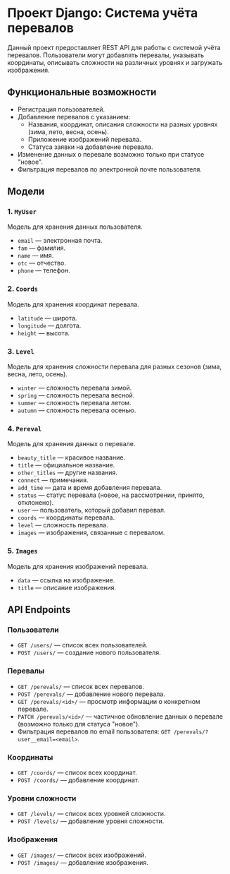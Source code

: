 # Проект Django: Система учёта перевалов

Данный проект предоставляет REST API для работы с системой учёта перевалов. Пользователи могут добавлять перевалы, указывать координаты, описывать сложности на различных уровнях и загружать изображения.

## Функциональные возможности

- Регистрация пользователей.
- Добавление перевалов с указанием:
  - Названия, координат, описания сложности на разных уровнях (зима, лето, весна, осень).
  - Приложение изображений перевала.
  - Статуса заявки на добавление перевала.
- Изменение данных о перевале возможно только при статусе "новое".
- Фильтрация перевалов по электронной почте пользователя.

## Модели

### 1. `MyUser`
Модель для хранения данных пользователя.

- `email` — электронная почта.
- `fam` — фамилия.
- `name` — имя.
- `otc` — отчество.
- `phone` — телефон.

### 2. `Coords`
Модель для хранения координат перевала.

- `latitude` — широта.
- `longitude` — долгота.
- `height` — высота.

### 3. `Level`
Модель для хранения сложности перевала для разных сезонов (зима, весна, лето, осень).

- `winter` — сложность перевала зимой.
- `spring` — сложность перевала весной.
- `summer` — сложность перевала летом.
- `autumn` — сложность перевала осенью.

### 4. `Pereval`
Модель для хранения данных о перевале.

- `beauty_title` — красивое название.
- `title` — официальное название.
- `other_titles` — другие названия.
- `connect` — примечания.
- `add_time` — дата и время добавления перевала.
- `status` — статус перевала (новое, на рассмотрении, принято, отклонено).
- `user` — пользователь, который добавил перевал.
- `coords` — координаты перевала.
- `level` — сложность перевала.
- `images` — изображения, связанные с перевалом.

### 5. `Images`
Модель для хранения изображений перевала.

- `data` — ссылка на изображение.
- `title` — описание изображения.

## API Endpoints

### Пользователи

- `GET /users/` — список всех пользователей.
- `POST /users/` — создание нового пользователя.

### Перевалы

- `GET /perevals/` — список всех перевалов.
- `POST /perevals/` — добавление нового перевала.
- `GET /perevals/<id>/` — просмотр информации о конкретном перевале.
- `PATCH /perevals/<id>/` — частичное обновление данных о перевале (возможно только для статуса "новое").
- Фильтрация перевалов по email пользователя: `GET /perevals/?user__email=<email>`.

### Координаты

- `GET /coords/` — список всех координат.
- `POST /coords/` — добавление координат.

### Уровни сложности

- `GET /levels/` — список всех уровней сложности.
- `POST /levels/` — добавление уровня сложности.

### Изображения

- `GET /images/` — список всех изображений.
- `POST /images/` — добавление изображения.



